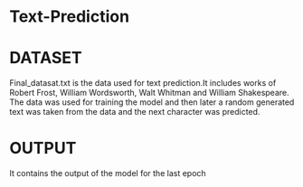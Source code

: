 # Text-Prediction
# DATASET
Final_datasat.txt is the data used for text prediction.It includes works of Robert Frost, William Wordsworth, Walt Whitman and William Shakespeare.\
The data was used for training the model and then later a random generated text was taken from the data and the next character was predicted.
# OUTPUT
It contains the output of the model for the last epoch

